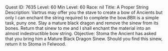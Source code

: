 Quest ID: 7635
Level: 60
Min Level: 60
Race: nil
Title: A Proper String
Description: Vartrus may offer you the stave to create a bow of Ancients but only I can enchant the string required to complete the bow.$B$BIt is a simple task, puny one. Slay a mature black dragon and remove the sinew from its bones. Return that sinew to me and I shall enchant the material into an almost indestructible bow string.
Objective: Stoma the Ancient has asked that you bring him a Mature Black Dragon Sinew. Should you find this sinew, return it to Stoma in Felwood.
